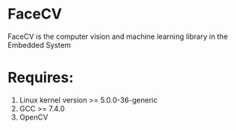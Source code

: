 # FaceCV

FaceCV is the computer vision and machine learning library in the Embedded System

# Requires:

1. Linux kernel version >= 5.0.0-36-generic
2. GCC >= 7.4.0
3. OpenCV 
